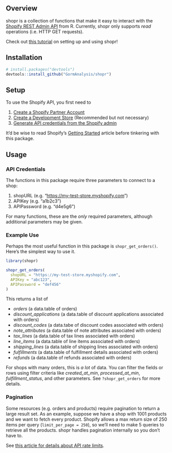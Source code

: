 
<!-- README.md is generated from README.Rmd. Please edit that file -->

## Overview

shopr is a collection of functions that make it easy to interact with
the [Shopify REST Admin API](https://help.shopify.com/en/api/reference)
from R. Currently, shopr only supports *read* operations (i.e. HTTP GET
requests).

Check out [this
tutorial](https://www.gormanalysis.com/blog/pulling-shopify-data-into-r-with-shopr/)
on setting up and using shopr\!

## Installation

``` r
# install.packages("devtools")
devtools::install_github("GormAnalysis/shopr")
```

## Setup

To use the Shopify API, you first need to

1.  [Create a Shopify Partner
    Account](https://help.shopify.com/en/api/getting-started/making-your-first-request#create-a-shopify-partner-account)
2.  [Create a Development
    Store](https://help.shopify.com/en/api/getting-started/making-your-first-request#create-a-development-store)
    (Recommended but not necessary)
3.  [Generate API credentials from the Shopify
    admin](https://help.shopify.com/en/api/getting-started/making-your-first-request#generate-api-credentials-from-the-shopify-admin)

It’d be wise to read Shopify’s [Getting
Started](https://help.shopify.com/en/api/getting-started) article before
tinkering with this package.

## Usage

### API Credentials

The functions in this package require three parameters to connect to a
shop:

1.  shopURL (e.g. “<https://my-test-store.myshopify.com>”)
2.  APIKey (e.g. “a1b2c3”)
3.  APIPassword (e.g. “d4e5g6”)

For many functions, these are the *only* required parameters, although
additional parameters may be given.

### Example Use

Perhaps the most useful function in this package is
`shopr_get_orders()`. Here’s the simplest way to use it.

``` r
library(shopr)

shopr_get_orders(
  shopURL = "https://my-test-store.myshopify.com", 
  APIKey = "abc123", 
  APIPassword = "def456"
)
```

This returns a list of

  - *orders* (a data.table of orders)
  - *discount\_applications* (a data.table of discount applications
    associated with orders)
  - *discount\_codes* (a data.tabe of discount codes associated with
    orders)
  - *note\_attributes* (a data.table of note attributes associated with
    orders)
  - *tax\_lines* (a data.table of tax lines associated with orders)
  - *line\_items* (a data.table of line items associated with orders)
  - *shipping\_lines* (a data.table of shipping lines associated with
    orders)
  - *fulfillments* (a data.table of fulfillment details associated with
    orders)
  - *refunds* (a data.table of refunds associated with orders)

For shops with many orders, this is *a lot* of data. You can filter the
fields or rows using filter criteria like *created\_at\_min*,
*processed\_at\_min*, *fulfillment\_status*, and other parameters. See
`?shopr_get_orders` for more details.

### Pagination

Some resources (e.g. orders and products) require pagination to return a
large result set. As an example, suppose we have a shop with 1001
products and we want to fetch every product. Shopify allows a max return
size of 250 items per query (`limit_per_page = 250`), so we’ll need to
make 5 queries to retrieve all the products. shopr handles pagination
internally so you don’t have to.

See [this article for details about API rate
limits](https://help.shopify.com/en/api/reference/rest-admin-api-rate-limits).
